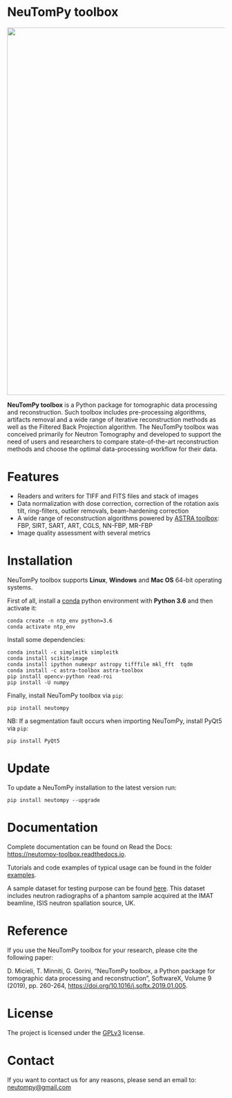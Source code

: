 # NeuTomPy toolbox
<img src="https://github.com/dmici/NeuTomPy-toolbox/blob/master/img/logo_neutompy.png" width="850">

**NeuTomPy toolbox** is a Python package for tomographic data processing and reconstruction.
Such toolbox includes pre-processing algorithms, artifacts removal and a wide range of iterative
reconstruction methods as well as the Filtered Back Projection algorithm.
The NeuTomPy toolbox was conceived primarily for Neutron Tomography and developed to support
the need of users and researchers to compare state-of-the-art reconstruction methods and choose the optimal data-processing workflow for their data.

# Features
* Readers and writers for TIFF and FITS files and stack of images
* Data normalization with dose correction, correction of the rotation axis tilt, ring-filters, outlier removals, beam-hardening correction
* A wide range of reconstruction algorithms powered by [ASTRA toolbox](https://www.astra-toolbox.com/): FBP, SIRT, SART, ART, CGLS, NN-FBP, MR-FBP
* Image quality assessment with several metrics

# Installation

NeuTomPy toolbox supports **Linux**, **Windows** and **Mac OS** 64-bit operating systems.

First of all, install a [conda](https://www.anaconda.com/download/) python environment with **Python 3.6** and then activate it:

```
conda create -n ntp_env python=3.6 
conda activate ntp_env
```

Install some dependencies:

```
conda install -c simpleitk simpleitk
conda install scikit-image
conda install ipython numexpr astropy tifffile mkl_fft  tqdm
conda install -c astra-toolbox astra-toolbox
pip install opencv-python read-roi
pip install -U numpy
```

Finally, install NeuTomPy toolbox via `pip`:

```
pip install neutompy
```

NB: If a segmentation fault occurs when importing NeuTomPy, install PyQt5 via `pip`:

```
pip install PyQt5
```

# Update

To update a NeuTomPy installation to the latest version run:
```
pip install neutompy --upgrade
```

# Documentation
Complete documentation can be found on Read the Docs: <https://neutompy-toolbox.readthedocs.io>.

Tutorials and code examples of typical usage can be found in the folder [examples](https://github.com/dmici/NeuTomPy-toolbox/blob/master/examples).

A sample dataset for testing purpose can be found [here](https://mega.nz/#F!k0g32QiC!zbGZMuTES4WOzrxJEfPaSA). This dataset includes neutron radiographs of a phantom sample acquired at the IMAT beamline, ISIS neutron spallation source, UK.

# Reference
If you use the NeuTomPy toolbox for your research, please cite the following paper:

D. Micieli, T. Minniti, G. Gorini, “NeuTomPy toolbox, a Python package for tomographic data processing and reconstruction”, SoftwareX, Volume 9 (2019), pp. 260-264, https://doi.org/10.1016/j.softx.2019.01.005.


# License
The project is licensed under the [GPLv3](https://github.com/dmici/NeuTomPy-toolbox/blob/master/LICENSE) license.

# Contact
If you want to contact us for any reasons, please send an email to: neutompy@gmail.com
